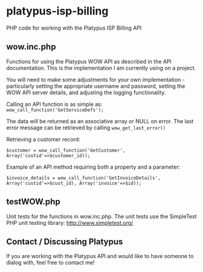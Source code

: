platypus-isp-billing
====================

PHP code for working with the Platypus ISP Billing API

## wow.inc.php

Functions for using the Platypus WOW API as described in the API documentation. This is the implementation I am currently using on a project.  

You will need to make some adjustments for your own implementation - particularly setting the appropriate username and password, setting
the WOW API server details, and adjusting the logging functionality.

Calling an API function is as simple as: `wow_call_function('GetServiceDefs');`

The data will be returned as an associative array or NULL on error.  The last error message can be retrieved by calling
`wow_get_last_error()`

Retrieving a customer record: 

`$customer = wow_call_function('GetCustomer', Array('custid'=>$customer_id));`

Example of an API method requiring both a property and a parameter:

`$invoice_details = wow_call_function('GetInvoiceDetails', Array('custid'=>$cust_id), Array('invoice'=>$id));`

## testWOW.php

Unit tests for the functions in wow.inc.php.  The unit tests use the SimpleTest PHP unit testing library: 
http://www.simpletest.org/

## Contact / Discussing Platypus

If you are working with the Platypus API and would like to have someone to dialog with, feel free to contact me!
